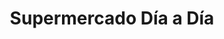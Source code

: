 ---
title: "Supermercado Día a Día"
url: /caracas/supermercado-dia-a-dia-real-de-antimano/
shop: Supermarkt
---